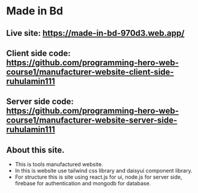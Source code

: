 # Made in Bd

## Live site: https://made-in-bd-970d3.web.app/

## Client side code: https://github.com/programming-hero-web-course1/manufacturer-website-client-side-ruhulamin111

## Server side code: https://github.com/programming-hero-web-course1/manufacturer-website-server-side-ruhulamin111

## About this site.
* This is tools manufactured website. 
* In this is website use tailwind css library and daisyui component library.
* For structure this is site using react.js for ui, node.js for server side, firebase for authentication and mongodb for database. 

